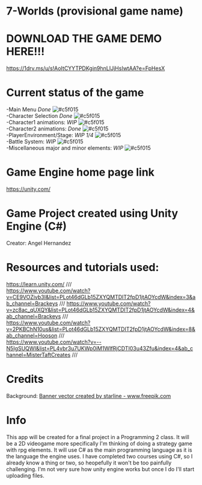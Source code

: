 # 7-Worlds (provisional game name)

# DOWNLOAD THE GAME DEMO HERE!!!
https://1drv.ms/u/s!AoItCYYTPDKgin9hnLIJjHsIwtAA?e=FpHesX

# Current status of the game
-Main Menu *Done*  ![#c5f015](https://via.placeholder.com/15/c5f015/000000?text=+)  
-Character Selection *Done* ![#c5f015](https://via.placeholder.com/15/c5f015/000000?text=+)  
-Character1 animations: *WIP*  ![#c5f015](https://via.placeholder.com/15/c5f015/000000?text=+)  
-Character2 animations: *Done*  ![#c5f015](https://via.placeholder.com/15/c5f015/000000?text=+)  
-PlayerEnvironment/Stage: *WIP 1/4*  ![#c5f015](https://via.placeholder.com/15/c5f015/000000?text=+)  
-Battle System: *WIP*  ![#c5f015](https://via.placeholder.com/15/c5f015/000000?text=+)  
-Miscellaneous major and minor elements: *WIP*  ![#c5f015](https://via.placeholder.com/15/c5f015/000000?text=+)  

# Game Engine home page link
https://unity.com/

# Game Project created using Unity Engine (C#)
Creator: Angel Hernandez

# Resources and tutorials used: 
https://learn.unity.com/       ///         
https://www.youtube.com/watch?v=CE9VOZivb3I&list=PLot46dGLb15ZXYQMTDIT2fpD1jtAOYcdW&index=3&ab_channel=Brackeys       ///
https://www.youtube.com/watch?v=zc8ac_qUXQY&list=PLot46dGLb15ZXYQMTDIT2fpD1jtAOYcdW&index=4&ab_channel=Brackeys       ///         
https://www.youtube.com/watch?v=2PKBChN10us&list=PLot46dGLb15ZXYQMTDIT2fpD1jtAOYcdW&index=8&ab_channel=Hooson       ///         
https://www.youtube.com/watch?v=--N5IgSUQWI&list=PL4vbr3u7UKWp0iM1WIfRjCDTI03u43Zfu&index=4&ab_channel=MisterTaftCreates       ///

# Credits
Background:        <a href='https://www.freepik.com/vectors/banner'>Banner vector created by starline - www.freepik.com</a>
 
# Info
This app will be created for a final project in a Programming 2 class. It will be a 2D videogame more specifically I'm thinking of doing a strategy game with rpg elements. It will use C# as the main programming language as it is the language the engine uses. I have completed two courses using C#, so I already know a thing or two, so heopefully it won't be too painfully challenging. I'm not very sure how unity engine works but once I do I'll start uploading files.
